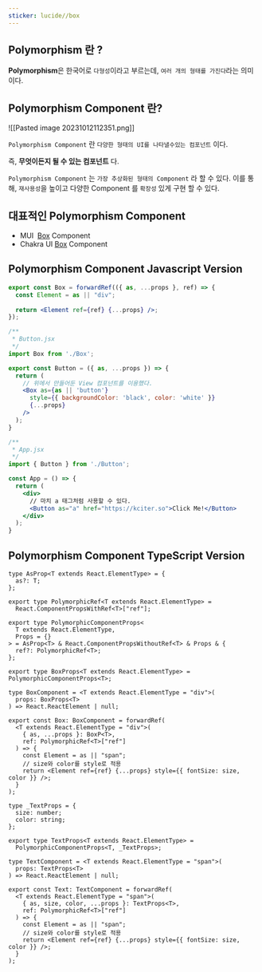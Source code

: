 ```yaml
---
sticker: lucide//box
---
```

## Polymorphism 란 ?
**Polymorphism**은 한국어로 `다형성`이라고 부르는데, `여러 개의 형태를 가진다`라는 의미이다. 
## Polymorphism Component 란?
![[Pasted image 20231012112351.png]]

`Polymorphism Component` 란 `다양한 형태의 UI를 나타낼수있는 컴포넌트` 이다.

즉, **무엇이든지 될 수 있는 컴포넌트** 다.

`Polymorphism Component` 는 `가장 추상화된 형태의 Component` 라 할 수 있다.
이를 통해, `재사용성`을 높이고 다양한 Component 를 `확장성` 있게 구현 할 수 있다.

## 대표적인 Polymorphism Component

- MUI  [Box](https://mui.com/material-ui/react-box/) Component
- Chakra UI [Box](https://chakra-ui.com/docs/components/box) Component

## Polymorphism Component Javascript Version

```jsx
export const Box = forwardRef(({ as, ...props }, ref) => {
  const Element = as || "div";
  
  return <Element ref={ref} {...props} />;
});
```

```jsx
/**
 * Button.jsx
 */
import Box from './Box';

export const Button = ({ as, ...props }) => {
  return (
    // 위에서 만들어둔 View 컴포넌트를 이용했다.
    <Box as={as || 'button'}
      style={{ backgroundColor: 'black', color: 'white' }} 
      {...props} 
    />
  );
}

/**
 * App.jsx
 */
import { Button } from './Button';

const App = () => {
  return (
    <div>
      // 마치 a 태그처럼 사용할 수 있다.
      <Button as="a" href="https://kciter.so">Click Me!</Button>
    </div>
  );
}
```

## Polymorphism Component TypeScript Version

```tsx
type AsProp<T extends React.ElementType> = {
  as?: T;
};

export type PolymorphicRef<T extends React.ElementType> =
  React.ComponentPropsWithRef<T>["ref"];

export type PolymorphicComponentProps<
  T extends React.ElementType,
  Props = {}
> = AsProp<T> & React.ComponentPropsWithoutRef<T> & Props & {
  ref?: PolymorphicRef<T>;
};
```


```tsx
export type BoxProps<T extends React.ElementType> = PolymorphicComponentProps<T>;

type BoxComponent = <T extends React.ElementType = "div">(
  props: BoxProps<T>
) => React.ReactElement | null;

export const Box: BoxComponent = forwardRef(
  <T extends React.ElementType = "div">(
    { as, ...props }: BoxP<T>,
    ref: PolymorphicRef<T>["ref"]
  ) => {
    const Element = as || "span";
    // size와 color를 style로 적용
    return <Element ref={ref} {...props} style={{ fontSize: size, color }} />;
  }
);
```

```tsx
type _TextProps = {
  size: number;
  color: string;
};

export type TextProps<T extends React.ElementType> = 
  PolymorphicComponentProps<T, _TextProps>;

type TextComponent = <T extends React.ElementType = "span">(
  props: TextProps<T>
) => React.ReactElement | null;

export const Text: TextComponent = forwardRef(
  <T extends React.ElementType = "span">(
    { as, size, color, ...props }: TextProps<T>,
    ref: PolymorphicRef<T>["ref"]
  ) => {
    const Element = as || "span";
    // size와 color를 style로 적용
    return <Element ref={ref} {...props} style={{ fontSize: size, color }} />;
  }
);
```